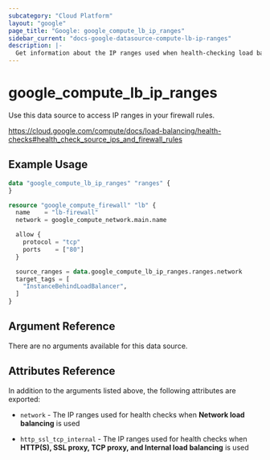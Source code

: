 ```yaml
---
subcategory: "Cloud Platform"
layout: "google"
page_title: "Google: google_compute_lb_ip_ranges"
sidebar_current: "docs-google-datasource-compute-lb-ip-ranges"
description: |-
  Get information about the IP ranges used when health-checking load balancers.
---
```


# google_compute_lb_ip_ranges

Use this data source to access IP ranges in your firewall rules.

https://cloud.google.com/compute/docs/load-balancing/health-checks#health_check_source_ips_and_firewall_rules

## Example Usage

```tf
data "google_compute_lb_ip_ranges" "ranges" {
}

resource "google_compute_firewall" "lb" {
  name    = "lb-firewall"
  network = google_compute_network.main.name

  allow {
    protocol = "tcp"
    ports    = ["80"]
  }

  source_ranges = data.google_compute_lb_ip_ranges.ranges.network
  target_tags = [
    "InstanceBehindLoadBalancer",
  ]
}
```

## Argument Reference

There are no arguments available for this data source.

## Attributes Reference

In addition to the arguments listed above, the following attributes are exported:

* `network` - The IP ranges used for health checks when **Network load balancing** is used

* `http_ssl_tcp_internal` - The IP ranges used for health checks when **HTTP(S), SSL proxy, TCP proxy, and Internal load balancing** is used
